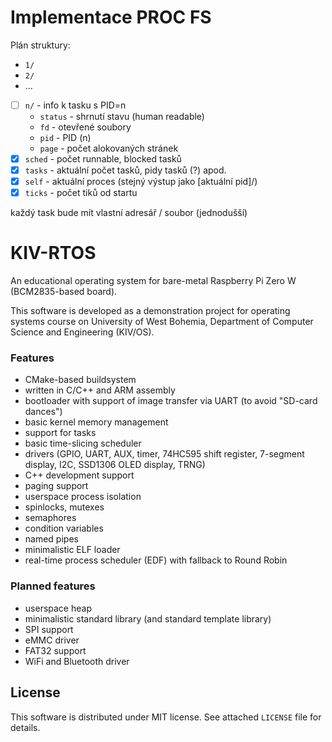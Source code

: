 # Implementace PROC FS

Plán struktury:
 - `1/`
 - `2/`
 - ...
 - [ ] `n/` - info k tasku s PID=n
    - `status` - shrnutí stavu (human readable)
    - `fd` - otevřené soubory
    - `pid` - PID (n)
    - `page` - počet alokovaných stránek
 - [x] `sched` - počet runnable, blocked tasků
 - [x] `tasks` - aktuální počet tasků, pidy tasků (?) apod.
 - [x] `self` - aktuální proces (stejný výstup jako [aktuální pid]/)
 - [x] `ticks` - počet tiků od startu

každý task bude mít vlastní adresář / soubor (jednodušší)


# KIV-RTOS
An educational operating system for bare-metal Raspberry Pi Zero W (BCM2835-based board).

This software is developed as a demonstration project for operating systems course on University of West Bohemia, Department of Computer Science and Engineering (KIV/OS).

### Features
- CMake-based buildsystem
- written in C/C++ and ARM assembly
- bootloader with support of image transfer via UART (to avoid "SD-card dances")
- basic kernel memory management
- support for tasks
- basic time-slicing scheduler
- drivers (GPIO, UART, AUX, timer, 74HC595 shift register, 7-segment display, I2C, SSD1306 OLED display, TRNG)
- C++ development support
- paging support
- userspace process isolation
- spinlocks, mutexes
- semaphores
- condition variables
- named pipes
- minimalistic ELF loader
- real-time process scheduler (EDF) with fallback to Round Robin

### Planned features
- userspace heap
- minimalistic standard library (and standard template library)
- SPI support
- eMMC driver
- FAT32 support
- WiFi and Bluetooth driver

## License

This software is distributed under MIT license. See attached `LICENSE` file for details.
